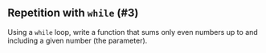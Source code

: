 ## Repetition with `while` (#3)

Using a `while` loop, write a function that sums only even numbers up to and
including a given number (the parameter).